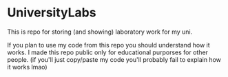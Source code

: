 # UniversityLabs
This is repo for storing (and showing) laboratory work for my uni.

If you plan to use my code from this repo you should understand how it works.
I made this repo public only for educational purporses for other people. 
(if you'll just copy/paste my code you'll probably fail to explain how it works lmao)
